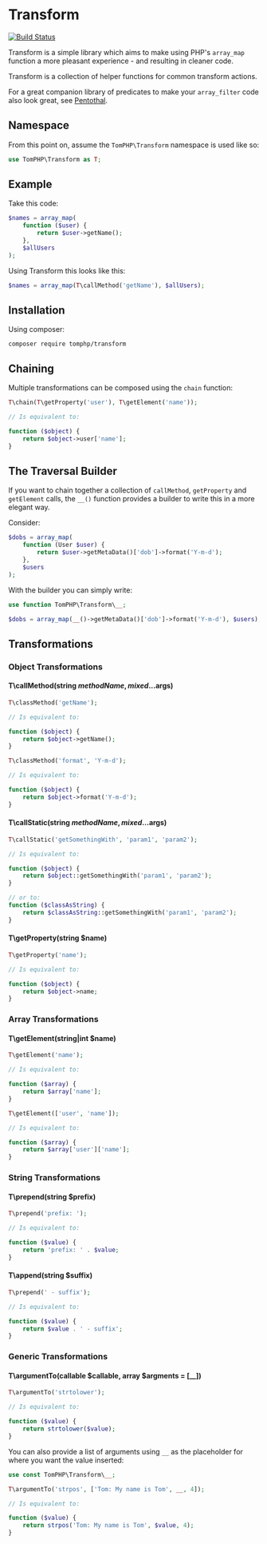 # Transform

[![Build Status](https://travis-ci.org/tomphp/php-transform.svg?branch=master)](https://travis-ci.org/tomphp/php-transform)

Transform is a simple library which aims to make using PHP's `array_map`
function a more pleasant experience - and resulting in cleaner code.

Transform is a collection of helper functions for common transform actions.

For a great companion library of predicates to make your `array_filter` code also look great, see [Pentothal](https://github.com/Giuseppe-Mazzapica/Pentothal).

## Namespace

From this point on, assume the `TomPHP\Transform` namespace is used like so:

```php
use TomPHP\Transform as T;
```

## Example

Take this code:

```php
$names = array_map(
    function ($user) {
        return $user->getName();
    },
    $allUsers
);
```

Using Transform this looks like this:

```php
$names = array_map(T\callMethod('getName'), $allUsers);
```

## Installation

Using composer:

`composer require tomphp/transform`

## Chaining

Multiple transformations can be composed using the `chain` function:

```php
T\chain(T\getProperty('user'), T\getElement('name'));

// Is equivalent to:

function ($object) {
    return $object->user['name'];
}

```

## The Traversal Builder

If you want to chain together a collection of `callMethod`, `getProperty` and
`getElement` calls, the `__()` function provides a builder to write this in
a more elegant way.

Consider:

```php
$dobs = array_map(
    function (User $user) {
        return $user->getMetaData()['dob']->format('Y-m-d');
    },
    $users
);
```

With the builder you can simply write:

```php
use function TomPHP\Transform\__;

$dobs = array_map(__()->getMetaData()['dob']->format('Y-m-d'), $users);
```

## Transformations

### Object Transformations

#### T\callMethod(string $methodName, mixed ...$args)

```php
T\classMethod('getName');

// Is equivalent to:

function ($object) {
    return $object->getName();
}
```

```php
T\classMethod('format', 'Y-m-d');

// Is equivalent to:

function ($object) {
    return $object->format('Y-m-d');
}
```

#### T\callStatic(string $methodName, mixed ...$args)
```php
T\callStatic('getSomethingWith', 'param1', 'param2');

// Is equivalent to:

function ($object) {
    return $object::getSomethingWith('param1', 'param2');
}

// or to:
function ($classAsString) {
    return $classAsString::getSomethingWith('param1', 'param2');
}
```

#### T\getProperty(string $name)

```php
T\getProperty('name');

// Is equivalent to:

function ($object) {
    return $object->name;
}
```

### Array Transformations

#### T\getElement(string|int $name)

```php
T\getElement('name');

// Is equivalent to:

function ($array) {
    return $array['name'];
}
```

```php
T\getElement(['user', 'name']);

// Is equivalent to:

function ($array) {
    return $array['user']['name'];
}
```

### String Transformations

#### T\prepend(string $prefix)

```php
T\prepend('prefix: ');

// Is equivalent to:

function ($value) {
    return 'prefix: ' . $value;
}
```

#### T\append(string $suffix)

```php
T\prepend(' - suffix');

// Is equivalent to:

function ($value) {
    return $value . ' - suffix';
}
```

### Generic Transformations

#### T\argumentTo(callable $callable, array $argments = [__])

```php
T\argumentTo('strtolower');

// Is equivalent to:

function ($value) {
    return strtolower($value);
}
```

You can also provide a list of arguments using `__` as the placeholder for where
you want the value inserted:

```php
use const TomPHP\Transform\__;

T\argumentTo('strpos', ['Tom: My name is Tom', __, 4]);

// Is equivalent to:

function ($value) {
    return strpos('Tom: My name is Tom', $value, 4);
}
```
